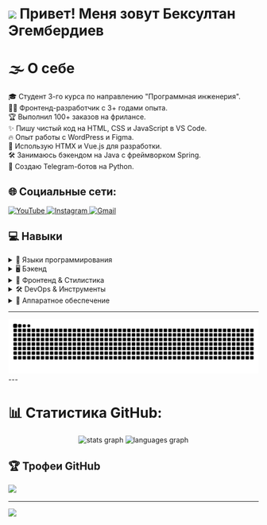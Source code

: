 ![](https://user-images.githubusercontent.com/18350557/176309783-0785949b-9127-417c-8b55-ab5a4333674e.gif) Привет! Меня зовут Бексултан Эгембердиев
========================================================================================================================================

# 🌫️ О себе  

🎓 Студент 3-го курса по направлению "Программная инженерия".                                                  
👨‍💻 Фронтенд-разработчик с 3+ годами опыта.                                                                                         
🏆 Выполнил 100+ заказов на фрилансе.                                                                                    
✨ Пишу чистый код на HTML, CSS и JavaScript в VS Code.                                                                                   
🔥 Опыт работы с WordPress и Figma.                                                                                           
🚀 Использую HTMX и Vue.js для разработки.                                                                                        
🛠️ Занимаюсь бэкендом на Java с фреймворком Spring.                                                                                               
🤖 Создаю Telegram-ботов на Python.                                                                                                                  


## 🌐 Социальные сети:
<div align="left">
  <a href="https://www.youtube.com/@Egemberdiev04" target="_blank">
    <img src="https://img.shields.io/static/v1?message=Youtube&logo=youtube&label=&color=FF0000&logoColor=white&labelColor=&style=for-the-badge" height="35" alt="YouTube" />
  </a>
  <a href="https://www.instagram.com/egemberdiev._.beksultan" target="_blank">
    <img src="https://img.shields.io/static/v1?message=Instagram&logo=instagram&label=&color=E4405F&logoColor=white&labelColor=&style=for-the-badge" height="35" alt="Instagram" />
  </a>
  <a href="mailto:beksultantoktomamatov8@gmail.com">
    <img src="https://img.shields.io/static/v1?message=Gmail&logo=gmail&label=&color=D14836&logoColor=white&labelColor=&style=for-the-badge" height="35" alt="Gmail" />
  </a>
</div>



## 💻 Навыки
<details>
  <summary>🚀 Языки программирования</summary>
  
  ![C++](https://img.shields.io/badge/c++-%2300599C.svg?style=for-the-badge&logo=c%2B%2B&logoColor=white)
  ![Python](https://img.shields.io/badge/python-3670A0?style=for-the-badge&logo=python&logoColor=ffdd54)
  ![JavaScript](https://img.shields.io/badge/javascript-%23323330.svg?style=for-the-badge&logo=javascript&logoColor=%23F7DF1E)
  ![Java](https://img.shields.io/badge/java-%23ED8B00.svg?style=for-the-badge&logo=openjdk&logoColor=white)
  ![Kotlin](https://img.shields.io/badge/kotlin-%237F52FF.svg?style=for-the-badge&logo=kotlin&logoColor=white)
  ![MATLAB](https://img.shields.io/badge/matlab-%23FF8000.svg?style=for-the-badge&logo=mathworks&logoColor=white)
</details>


<details>
  <summary>🖥️ Бэкенд</summary>
  
  ![Django](https://img.shields.io/badge/django-%23092E20.svg?style=for-the-badge&logo=django&logoColor=white)![DjangoREST](https://img.shields.io/badge/DJANGO-REST-ff1709?style=for-the-badge&logo=django&logoColor=white&color=ff1709&labelColor=gray)![FastAPI](https://img.shields.io/badge/FastAPI-005571?style=for-the-badge&logo=fastapi)![Flask](https://img.shields.io/badge/flask-%23000.svg?style=for-the-badge&logo=flask&logoColor=white)![Nginx](https://img.shields.io/badge/nginx-%23009639.svg?style=for-the-badge&logo=nginx&logoColor=white)![RabbitMQ](https://img.shields.io/badge/RabbitMQ-%23FF6600.svg?style=for-the-badge&logo=rabbitmq&logoColor=white)![Celery](https://img.shields.io/badge/Celery-%2337814A.svg?style=for-the-badge&logo=celery&logoColor=white)![JWT](https://img.shields.io/badge/JWT-black?style=for-the-badge&logo=JSON%20web%20tokens)![Jinja](https://img.shields.io/badge/jinja-white.svg?style=for-the-badge&logo=jinja&logoColor=black)
</details>

<details>
  <summary>🎨 Фронтенд & Стилистика</summary>
  
  ![React](https://img.shields.io/badge/react-%2320232a.svg?style=for-the-badge&logo=react&logoColor=%2361DAFB)![Vue.js](https://img.shields.io/badge/vue.js-%2335495e.svg?style=for-the-badge&logo=vuedotjs&logoColor=%234FC08D)![Next.js](https://img.shields.io/badge/next.js-%23000000.svg?style=for-the-badge&logo=nextdotjs&logoColor=white)![Nuxt.js](https://img.shields.io/badge/nuxt.js-%2300C58E.svg?style=for-the-badge&logo=nuxtdotjs&logoColor=white)![HTML5](https://img.shields.io/badge/html5-%23E34F26.svg?style=for-the-badge&logo=html5&logoColor=white)![CSS3](https://img.shields.io/badge/css3-%231572B6.svg?style=for-the-badge&logo=css3&logoColor=white)![TailwindCSS](https://img.shields.io/badge/tailwindcss-%2338B2AC.svg?style=for-the-badge&logo=tailwind-css&logoColor=white)![Bootstrap](https://img.shields.io/badge/bootstrap-%238511FA.svg?style=for-the-badge&logo=bootstrap&logoColor=white)
</details>

<details>
  <summary>🛠️ DevOps & Инструменты</summary>
  
  ![GitHub](https://img.shields.io/badge/github-%23121011.svg?style=for-the-badge&logo=github&logoColor=white)
</details>

<details> 
  <summary>📱 Аппаратное обеспечение</summary>

  ![Arduino](https://img.shields.io/badge/-Arduino-00979D?style=for-the-badge&logo=Arduino&logoColor=white)
</details>


---
<picture>
  <source media="(prefers-color-scheme: dark)" srcset="https://raw.githubusercontent.com/MeyiGi/MeyiGi/output/github-snake-dark.svg" />
  <source media="(prefers-color-scheme: light)" srcset="https://raw.githubusercontent.com/MeyiGi/MeyiGi/output/github-snake.svg" />
  <img alt="github-snake" src="https://raw.githubusercontent.com/MeyiGi/MeyiGi/output/github-snake.svg" />
</picture>
---

# 📊 Статистика GitHub:
<div align="center">
  <img src="https://github-readme-stats.vercel.app/api?username=beksultan04&hide_title=false&hide_rank=false&show_icons=true&include_all_commits=true&count_private=true&disable_animations=false&theme=dracula&locale=en&hide_border=false" height="150" alt="stats graph"  />
  <img src="https://github-readme-stats.vercel.app/api/top-langs?username=beksultan04&locale=en&hide_title=false&layout=compact&card_width=320&langs_count=5&theme=dracula&hide_border=false" height="150" alt="languages graph"  />
</div>

## 🏆 Трофеи GitHub
![](https://github-profile-trophy.vercel.app/?username=beksultan04&theme=dracula&no-frame=false&no-bg=true&margin-w=4)

---
[![](https://visitcount.itsvg.in/api?id=beksultan04&icon=0&color=0)](https://visitcount.itsvg.in)

<!-- Proudly created with GPRM ( https://gprm.itsvg.in ) -->
